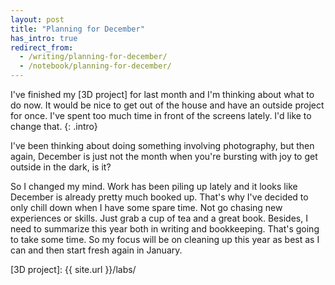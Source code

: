 ```yaml
---
layout: post
title: "Planning for December"
has_intro: true
redirect_from:
  - /writing/planning-for-december/
  - /notebook/planning-for-december/
---
```


I've finished my [3D project] for last month and I'm thinking about what to do now. It would be nice to get out of the house and have an outside project for once. I've spent too much time in front of the screens lately. I'd like to change that.
{: .intro}

I've been thinking about doing something involving photography, but then again, December is just not the month when you're bursting with joy to get outside in the dark, is it?

So I changed my mind. Work has been piling up lately and it looks like December is already pretty much booked up. That's why I've decided to only chill down when I have some spare time. Not go chasing new experiences or skills. Just grab a cup of tea and a great book. Besides, I need to summarize this year both in writing and bookkeeping. That's going to take some time. So my focus will be on cleaning up this year as best as I can and then start fresh again in January.

[3D project]: {{ site.url }}/labs/

